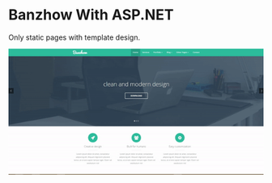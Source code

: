 # Banzhow With ASP.NET

Only static pages with template design.

![Banzhow](https://github.com/zumrudu-anka/BanzhowWithASP.NET/blob/master/Presentations/banzhow.gif)
